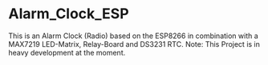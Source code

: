# Alarm_Clock_ESP

This is an Alarm Clock (Radio) based on the ESP8266 in combination with a MAX7219 LED-Matrix, Relay-Board and DS3231 RTC.
Note: This Project is in heavy development at the moment.
